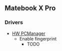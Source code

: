## Matebook X Pro


### Drivers

- [HW PCManager](https://consumer.huawei.com/cn/support/laptops/matebook-x-pro/)
    - Enable fingerprint
        - TODO
